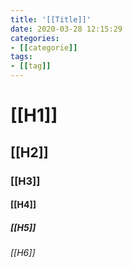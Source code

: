 ```yaml
---
title: '[[Title]]'
date: 2020-03-28 12:15:29
categories:
- [[categorie]]
tags:
- [[tag]]
---
```


# [[H1]]

## [[H2]]

### [[H3]]

#### [[H4]]

##### [[H5]]

###### [[H6]]
